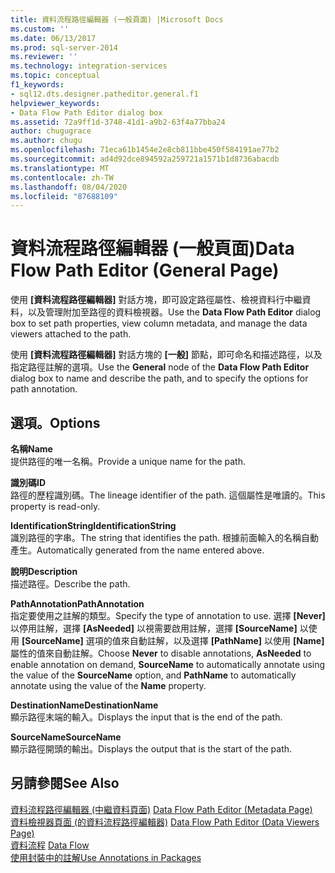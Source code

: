 ```yaml
---
title: 資料流程路徑編輯器 (一般頁面) |Microsoft Docs
ms.custom: ''
ms.date: 06/13/2017
ms.prod: sql-server-2014
ms.reviewer: ''
ms.technology: integration-services
ms.topic: conceptual
f1_keywords:
- sql12.dts.designer.patheditor.general.f1
helpviewer_keywords:
- Data Flow Path Editor dialog box
ms.assetid: 72a9ff1d-3748-41d1-a9b2-63f4a77bba24
author: chugugrace
ms.author: chugu
ms.openlocfilehash: 71eca61b1454e2e8cb811bbe450f584191ae77b2
ms.sourcegitcommit: ad4d92dce894592a259721a1571b1d8736abacdb
ms.translationtype: MT
ms.contentlocale: zh-TW
ms.lasthandoff: 08/04/2020
ms.locfileid: "87688109"
---
```

# <a name="data-flow-path-editor-general-page"></a><span data-ttu-id="9beb0-102">資料流程路徑編輯器 (一般頁面)</span><span class="sxs-lookup"><span data-stu-id="9beb0-102">Data Flow Path Editor (General Page)</span></span>
  <span data-ttu-id="9beb0-103">使用 **[資料流程路徑編輯器]** 對話方塊，即可設定路徑屬性、檢視資料行中繼資料，以及管理附加至路徑的資料檢視器。</span><span class="sxs-lookup"><span data-stu-id="9beb0-103">Use the **Data Flow Path Editor** dialog box to set path properties, view column metadata, and manage the data viewers attached to the path.</span></span>  
  
 <span data-ttu-id="9beb0-104">使用 **[資料流程路徑編輯器]** 對話方塊的 **[一般]** 節點，即可命名和描述路徑，以及指定路徑註解的選項。</span><span class="sxs-lookup"><span data-stu-id="9beb0-104">Use the **General** node of the **Data Flow Path Editor** dialog box to name and describe the path, and to specify the options for path annotation.</span></span>  
  
## <a name="options"></a><span data-ttu-id="9beb0-105">選項。</span><span class="sxs-lookup"><span data-stu-id="9beb0-105">Options</span></span>  
 <span data-ttu-id="9beb0-106">**名稱**</span><span class="sxs-lookup"><span data-stu-id="9beb0-106">**Name**</span></span>  
 <span data-ttu-id="9beb0-107">提供路徑的唯一名稱。</span><span class="sxs-lookup"><span data-stu-id="9beb0-107">Provide a unique name for the path.</span></span>  
  
 <span data-ttu-id="9beb0-108">**識別碼**</span><span class="sxs-lookup"><span data-stu-id="9beb0-108">**ID**</span></span>  
 <span data-ttu-id="9beb0-109">路徑的歷程識別碼。</span><span class="sxs-lookup"><span data-stu-id="9beb0-109">The lineage identifier of the path.</span></span> <span data-ttu-id="9beb0-110">這個屬性是唯讀的。</span><span class="sxs-lookup"><span data-stu-id="9beb0-110">This property is read-only.</span></span>  
  
 <span data-ttu-id="9beb0-111">**IdentificationString**</span><span class="sxs-lookup"><span data-stu-id="9beb0-111">**IdentificationString**</span></span>  
 <span data-ttu-id="9beb0-112">識別路徑的字串。</span><span class="sxs-lookup"><span data-stu-id="9beb0-112">The string that identifies the path.</span></span> <span data-ttu-id="9beb0-113">根據前面輸入的名稱自動產生。</span><span class="sxs-lookup"><span data-stu-id="9beb0-113">Automatically generated from the name entered above.</span></span>  
  
 <span data-ttu-id="9beb0-114">**說明**</span><span class="sxs-lookup"><span data-stu-id="9beb0-114">**Description**</span></span>  
 <span data-ttu-id="9beb0-115">描述路徑。</span><span class="sxs-lookup"><span data-stu-id="9beb0-115">Describe the path.</span></span>  
  
 <span data-ttu-id="9beb0-116">**PathAnnotation**</span><span class="sxs-lookup"><span data-stu-id="9beb0-116">**PathAnnotation**</span></span>  
 <span data-ttu-id="9beb0-117">指定要使用之註解的類型。</span><span class="sxs-lookup"><span data-stu-id="9beb0-117">Specify the type of annotation to use.</span></span> <span data-ttu-id="9beb0-118">選擇 **[Never]** 以停用註解，選擇 **[AsNeeded]** 以視需要啟用註解，選擇 **[SourceName]** 以使用 **[SourceName]** 選項的值來自動註解，以及選擇 **[PathName]** 以使用 **[Name]** 屬性的值來自動註解。</span><span class="sxs-lookup"><span data-stu-id="9beb0-118">Choose **Never** to disable annotations, **AsNeeded** to enable annotation on demand, **SourceName** to automatically annotate using the value of the **SourceName** option, and **PathName** to automatically annotate using the value of the **Name** property.</span></span>  
  
 <span data-ttu-id="9beb0-119">**DestinationName**</span><span class="sxs-lookup"><span data-stu-id="9beb0-119">**DestinationName**</span></span>  
 <span data-ttu-id="9beb0-120">顯示路徑末端的輸入。</span><span class="sxs-lookup"><span data-stu-id="9beb0-120">Displays the input that is the end of the path.</span></span>  
  
 <span data-ttu-id="9beb0-121">**SourceName**</span><span class="sxs-lookup"><span data-stu-id="9beb0-121">**SourceName**</span></span>  
 <span data-ttu-id="9beb0-122">顯示路徑開頭的輸出。</span><span class="sxs-lookup"><span data-stu-id="9beb0-122">Displays the output that is the start of the path.</span></span>  
  
## <a name="see-also"></a><span data-ttu-id="9beb0-123">另請參閱</span><span class="sxs-lookup"><span data-stu-id="9beb0-123">See Also</span></span>  
 <span data-ttu-id="9beb0-124">[資料流程路徑編輯器 &#40;中繼資料頁面&#41;](../../2014/integration-services/data-flow-path-editor-metadata-page.md) </span><span class="sxs-lookup"><span data-stu-id="9beb0-124">[Data Flow Path Editor &#40;Metadata Page&#41;](../../2014/integration-services/data-flow-path-editor-metadata-page.md) </span></span>  
 <span data-ttu-id="9beb0-125">[資料檢視器頁面 &#40;的資料流程路徑編輯器&#41;](../../2014/integration-services/data-flow-path-editor-data-viewers-page.md) </span><span class="sxs-lookup"><span data-stu-id="9beb0-125">[Data Flow Path Editor &#40;Data Viewers Page&#41;](../../2014/integration-services/data-flow-path-editor-data-viewers-page.md) </span></span>  
 <span data-ttu-id="9beb0-126">[資料流程](data-flow/data-flow.md) </span><span class="sxs-lookup"><span data-stu-id="9beb0-126">[Data Flow](data-flow/data-flow.md) </span></span>  
 [<span data-ttu-id="9beb0-127">使用封裝中的註解</span><span class="sxs-lookup"><span data-stu-id="9beb0-127">Use Annotations in Packages</span></span>](use-annotations-in-packages.md)  
  
  
